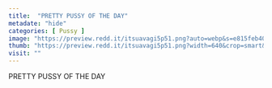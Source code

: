 ```yaml
---
title:  "PRETTY PUSSY OF THE DAY"
metadate: "hide"
categories: [ Pussy ]
image: "https://preview.redd.it/itsuavagi5p51.png?auto=webp&s=e815feb40202a8d98d462cc1e623babd362bd1e3"
thumb: "https://preview.redd.it/itsuavagi5p51.png?width=640&crop=smart&auto=webp&s=538e71d406b799b8e8484743957ee39adaf7f1d3"
visit: ""
---
```

PRETTY PUSSY OF THE DAY
